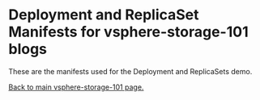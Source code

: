 # Deployment and ReplicaSet Manifests for vsphere-storage-101 blogs

These are the manifests used for the Deployment and ReplicaSets demo.

<A HREF="https://github.com/cormachogan/vsphere-storage-101"> Back to main vsphere-storage-101 page.</A>
